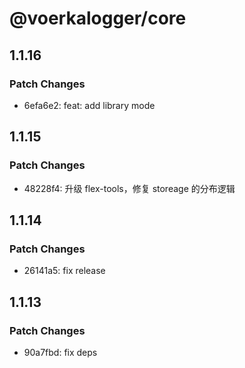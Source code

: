 # @voerkalogger/core

## 1.1.16

### Patch Changes

-   6efa6e2: feat: add library mode

## 1.1.15

### Patch Changes

-   48228f4: 升级 flex-tools，修复 storeage 的分布逻辑

## 1.1.14

### Patch Changes

-   26141a5: fix release

## 1.1.13

### Patch Changes

-   90a7fbd: fix deps
